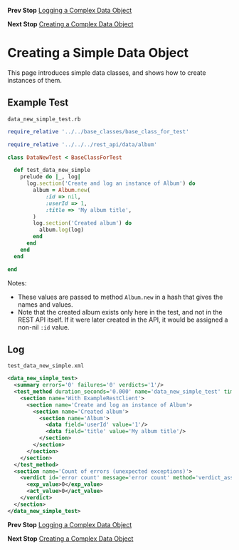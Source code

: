 <!--- GENERATED FILE, DO NOT EDIT --->
**Prev Stop** [Logging a Complex Data Object](./DataLogComplex.md)

**Next Stop** [Creating a Complex Data Object](./DataNewComplex.md)


# Creating a Simple Data Object

This page introduces simple data classes, and shows how to create instances of them.

## Example Test

<code>data_new_simple_test.rb</code>
```ruby
require_relative '../../base_classes/base_class_for_test'

require_relative '../../../rest_api/data/album'

class DataNewTest < BaseClassForTest

  def test_data_new_simple
    prelude do |_, log|
      log.section('Create and log an instance of Album') do
        album = Album.new(
            :id => nil,
            :userId => 1,
            :title => 'My album title',
        )
        log.section('Created album') do
          album.log(log)
        end
      end
    end
  end

end
```

Notes:

- These values are passed to method `Album.new` in a hash that gives the names and values.
- Note that the created album exists only here in the test, and not in the REST API itself.  If it were later created in the API, it would be assigned a non-nil `:id` value.

## Log

<code>test_data_new_simple.xml</code>
```xml
<data_new_simple_test>
  <summary errors='0' failures='0' verdicts='1'/>
  <test_method duration_seconds='0.000' name='data_new_simple_test' timestamp='2017-10-02-Mon-11.49.08.823'>
    <section name='With ExampleRestClient'>
      <section name='Create and log an instance of Album'>
        <section name='Created album'>
          <section name='Album'>
            <data field='userId' value='1'/>
            <data field='title' value='My album title'/>
          </section>
        </section>
      </section>
    </section>
  </test_method>
  <section name='Count of errors (unexpected exceptions)'>
    <verdict id='error count' message='error count' method='verdict_assert_equal?' outcome='passed' volatile='true'>
      <exp_value>0</exp_value>
      <act_value>0</act_value>
    </verdict>
  </section>
</data_new_simple_test>
```

**Prev Stop** [Logging a Complex Data Object](./DataLogComplex.md)

**Next Stop** [Creating a Complex Data Object](./DataNewComplex.md)

